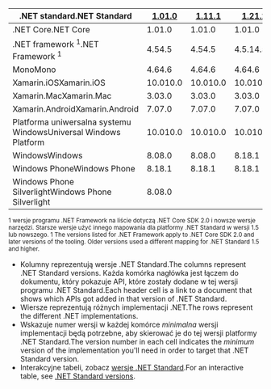 | <span data-ttu-id="e7f19-101">.NET standard</span><span class="sxs-lookup"><span data-stu-id="e7f19-101">.NET Standard</span></span>              | <span data-ttu-id="e7f19-102">[1.0]</span><span class="sxs-lookup"><span data-stu-id="e7f19-102">[1.0]</span></span> | <span data-ttu-id="e7f19-103">[1.1]</span><span class="sxs-lookup"><span data-stu-id="e7f19-103">[1.1]</span></span>  | <span data-ttu-id="e7f19-104">[1.2]</span><span class="sxs-lookup"><span data-stu-id="e7f19-104">[1.2]</span></span> | <span data-ttu-id="e7f19-105">[1.3]</span><span class="sxs-lookup"><span data-stu-id="e7f19-105">[1.3]</span></span> | <span data-ttu-id="e7f19-106">[1.4]</span><span class="sxs-lookup"><span data-stu-id="e7f19-106">[1.4]</span></span> | <span data-ttu-id="e7f19-107">[w wersji 1.5]</span><span class="sxs-lookup"><span data-stu-id="e7f19-107">[1.5]</span></span>      | <span data-ttu-id="e7f19-108">[w wersji 1.6]</span><span class="sxs-lookup"><span data-stu-id="e7f19-108">[1.6]</span></span>      | <span data-ttu-id="e7f19-109">[2.0]</span><span class="sxs-lookup"><span data-stu-id="e7f19-109">[2.0]</span></span>      |
|----------------------------|-------|--------|-------|-------|-------|------------|------------|------------|
| <span data-ttu-id="e7f19-110">.NET Core</span><span class="sxs-lookup"><span data-stu-id="e7f19-110">.NET Core</span></span>                  | <span data-ttu-id="e7f19-111">1.0</span><span class="sxs-lookup"><span data-stu-id="e7f19-111">1.0</span></span>   | <span data-ttu-id="e7f19-112">1.0</span><span class="sxs-lookup"><span data-stu-id="e7f19-112">1.0</span></span>    | <span data-ttu-id="e7f19-113">1.0</span><span class="sxs-lookup"><span data-stu-id="e7f19-113">1.0</span></span>   | <span data-ttu-id="e7f19-114">1.0</span><span class="sxs-lookup"><span data-stu-id="e7f19-114">1.0</span></span>   | <span data-ttu-id="e7f19-115">1.0</span><span class="sxs-lookup"><span data-stu-id="e7f19-115">1.0</span></span>   | <span data-ttu-id="e7f19-116">1.0</span><span class="sxs-lookup"><span data-stu-id="e7f19-116">1.0</span></span>        | <span data-ttu-id="e7f19-117">1.0</span><span class="sxs-lookup"><span data-stu-id="e7f19-117">1.0</span></span>        | <span data-ttu-id="e7f19-118">2.0</span><span class="sxs-lookup"><span data-stu-id="e7f19-118">2.0</span></span>        |
| <span data-ttu-id="e7f19-119">.NET framework <sup>1</sup></span><span class="sxs-lookup"><span data-stu-id="e7f19-119">.NET Framework <sup>1</sup></span></span>| <span data-ttu-id="e7f19-120">4.5</span><span class="sxs-lookup"><span data-stu-id="e7f19-120">4.5</span></span>   | <span data-ttu-id="e7f19-121">4.5</span><span class="sxs-lookup"><span data-stu-id="e7f19-121">4.5</span></span>    | <span data-ttu-id="e7f19-122">4.5.1</span><span class="sxs-lookup"><span data-stu-id="e7f19-122">4.5.1</span></span> | <span data-ttu-id="e7f19-123">4.6</span><span class="sxs-lookup"><span data-stu-id="e7f19-123">4.6</span></span>   | <span data-ttu-id="e7f19-124">4.6.1</span><span class="sxs-lookup"><span data-stu-id="e7f19-124">4.6.1</span></span> | <span data-ttu-id="e7f19-125">4.6.1</span><span class="sxs-lookup"><span data-stu-id="e7f19-125">4.6.1</span></span>      | <span data-ttu-id="e7f19-126">4.6.1</span><span class="sxs-lookup"><span data-stu-id="e7f19-126">4.6.1</span></span>      | <span data-ttu-id="e7f19-127">4.6.1</span><span class="sxs-lookup"><span data-stu-id="e7f19-127">4.6.1</span></span>      |
| <span data-ttu-id="e7f19-128">Mono</span><span class="sxs-lookup"><span data-stu-id="e7f19-128">Mono</span></span>                       | <span data-ttu-id="e7f19-129">4.6</span><span class="sxs-lookup"><span data-stu-id="e7f19-129">4.6</span></span>   | <span data-ttu-id="e7f19-130">4.6</span><span class="sxs-lookup"><span data-stu-id="e7f19-130">4.6</span></span>    | <span data-ttu-id="e7f19-131">4.6</span><span class="sxs-lookup"><span data-stu-id="e7f19-131">4.6</span></span>   | <span data-ttu-id="e7f19-132">4.6</span><span class="sxs-lookup"><span data-stu-id="e7f19-132">4.6</span></span>   | <span data-ttu-id="e7f19-133">4.6</span><span class="sxs-lookup"><span data-stu-id="e7f19-133">4.6</span></span>   | <span data-ttu-id="e7f19-134">4.6</span><span class="sxs-lookup"><span data-stu-id="e7f19-134">4.6</span></span>        | <span data-ttu-id="e7f19-135">4.6</span><span class="sxs-lookup"><span data-stu-id="e7f19-135">4.6</span></span>        | <span data-ttu-id="e7f19-136">5.4</span><span class="sxs-lookup"><span data-stu-id="e7f19-136">5.4</span></span>        |
| <span data-ttu-id="e7f19-137">Xamarin.iOS</span><span class="sxs-lookup"><span data-stu-id="e7f19-137">Xamarin.iOS</span></span>                | <span data-ttu-id="e7f19-138">10.0</span><span class="sxs-lookup"><span data-stu-id="e7f19-138">10.0</span></span>  | <span data-ttu-id="e7f19-139">10.0</span><span class="sxs-lookup"><span data-stu-id="e7f19-139">10.0</span></span>   | <span data-ttu-id="e7f19-140">10.0</span><span class="sxs-lookup"><span data-stu-id="e7f19-140">10.0</span></span>  | <span data-ttu-id="e7f19-141">10.0</span><span class="sxs-lookup"><span data-stu-id="e7f19-141">10.0</span></span>  | <span data-ttu-id="e7f19-142">10.0</span><span class="sxs-lookup"><span data-stu-id="e7f19-142">10.0</span></span>  | <span data-ttu-id="e7f19-143">10.0</span><span class="sxs-lookup"><span data-stu-id="e7f19-143">10.0</span></span>       | <span data-ttu-id="e7f19-144">10.0</span><span class="sxs-lookup"><span data-stu-id="e7f19-144">10.0</span></span>       | <span data-ttu-id="e7f19-145">10.14</span><span class="sxs-lookup"><span data-stu-id="e7f19-145">10.14</span></span>      |
| <span data-ttu-id="e7f19-146">Xamarin.Mac</span><span class="sxs-lookup"><span data-stu-id="e7f19-146">Xamarin.Mac</span></span>                | <span data-ttu-id="e7f19-147">3.0</span><span class="sxs-lookup"><span data-stu-id="e7f19-147">3.0</span></span>   | <span data-ttu-id="e7f19-148">3.0</span><span class="sxs-lookup"><span data-stu-id="e7f19-148">3.0</span></span>    | <span data-ttu-id="e7f19-149">3.0</span><span class="sxs-lookup"><span data-stu-id="e7f19-149">3.0</span></span>   | <span data-ttu-id="e7f19-150">3.0</span><span class="sxs-lookup"><span data-stu-id="e7f19-150">3.0</span></span>   | <span data-ttu-id="e7f19-151">3.0</span><span class="sxs-lookup"><span data-stu-id="e7f19-151">3.0</span></span>   | <span data-ttu-id="e7f19-152">3.0</span><span class="sxs-lookup"><span data-stu-id="e7f19-152">3.0</span></span>        | <span data-ttu-id="e7f19-153">3.0</span><span class="sxs-lookup"><span data-stu-id="e7f19-153">3.0</span></span>        | <span data-ttu-id="e7f19-154">3.8</span><span class="sxs-lookup"><span data-stu-id="e7f19-154">3.8</span></span>        |
| <span data-ttu-id="e7f19-155">Xamarin.Android</span><span class="sxs-lookup"><span data-stu-id="e7f19-155">Xamarin.Android</span></span>            | <span data-ttu-id="e7f19-156">7.0</span><span class="sxs-lookup"><span data-stu-id="e7f19-156">7.0</span></span>   | <span data-ttu-id="e7f19-157">7.0</span><span class="sxs-lookup"><span data-stu-id="e7f19-157">7.0</span></span>    | <span data-ttu-id="e7f19-158">7.0</span><span class="sxs-lookup"><span data-stu-id="e7f19-158">7.0</span></span>   | <span data-ttu-id="e7f19-159">7.0</span><span class="sxs-lookup"><span data-stu-id="e7f19-159">7.0</span></span>   | <span data-ttu-id="e7f19-160">7.0</span><span class="sxs-lookup"><span data-stu-id="e7f19-160">7.0</span></span>   | <span data-ttu-id="e7f19-161">7.0</span><span class="sxs-lookup"><span data-stu-id="e7f19-161">7.0</span></span>        | <span data-ttu-id="e7f19-162">7.0</span><span class="sxs-lookup"><span data-stu-id="e7f19-162">7.0</span></span>        | <span data-ttu-id="e7f19-163">8.0</span><span class="sxs-lookup"><span data-stu-id="e7f19-163">8.0</span></span>        |
| <span data-ttu-id="e7f19-164">Platforma uniwersalna systemu Windows</span><span class="sxs-lookup"><span data-stu-id="e7f19-164">Universal Windows Platform</span></span> | <span data-ttu-id="e7f19-165">10.0</span><span class="sxs-lookup"><span data-stu-id="e7f19-165">10.0</span></span>  | <span data-ttu-id="e7f19-166">10.0</span><span class="sxs-lookup"><span data-stu-id="e7f19-166">10.0</span></span>   | <span data-ttu-id="e7f19-167">10.0</span><span class="sxs-lookup"><span data-stu-id="e7f19-167">10.0</span></span>  | <span data-ttu-id="e7f19-168">10.0</span><span class="sxs-lookup"><span data-stu-id="e7f19-168">10.0</span></span>  | <span data-ttu-id="e7f19-169">10.0</span><span class="sxs-lookup"><span data-stu-id="e7f19-169">10.0</span></span>  | <span data-ttu-id="e7f19-170">10.0.16299</span><span class="sxs-lookup"><span data-stu-id="e7f19-170">10.0.16299</span></span> | <span data-ttu-id="e7f19-171">10.0.16299</span><span class="sxs-lookup"><span data-stu-id="e7f19-171">10.0.16299</span></span> | <span data-ttu-id="e7f19-172">10.0.16299</span><span class="sxs-lookup"><span data-stu-id="e7f19-172">10.0.16299</span></span> |
| <span data-ttu-id="e7f19-173">Windows</span><span class="sxs-lookup"><span data-stu-id="e7f19-173">Windows</span></span>                    | <span data-ttu-id="e7f19-174">8.0</span><span class="sxs-lookup"><span data-stu-id="e7f19-174">8.0</span></span>   | <span data-ttu-id="e7f19-175">8.0</span><span class="sxs-lookup"><span data-stu-id="e7f19-175">8.0</span></span>    | <span data-ttu-id="e7f19-176">8.1</span><span class="sxs-lookup"><span data-stu-id="e7f19-176">8.1</span></span>   |       |       |            |            |            |
| <span data-ttu-id="e7f19-177">Windows Phone</span><span class="sxs-lookup"><span data-stu-id="e7f19-177">Windows Phone</span></span>              | <span data-ttu-id="e7f19-178">8.1</span><span class="sxs-lookup"><span data-stu-id="e7f19-178">8.1</span></span>   | <span data-ttu-id="e7f19-179">8.1</span><span class="sxs-lookup"><span data-stu-id="e7f19-179">8.1</span></span>    | <span data-ttu-id="e7f19-180">8.1</span><span class="sxs-lookup"><span data-stu-id="e7f19-180">8.1</span></span>   |       |       |            |            |            |
| <span data-ttu-id="e7f19-181">Windows Phone Silverlight</span><span class="sxs-lookup"><span data-stu-id="e7f19-181">Windows Phone Silverlight</span></span>  | <span data-ttu-id="e7f19-182">8.0</span><span class="sxs-lookup"><span data-stu-id="e7f19-182">8.0</span></span>   |        |       |       |       |            |            |            |

<span data-ttu-id="e7f19-183"><sup>1 wersje programu .NET Framework na liście dotyczą .NET Core SDK 2.0 i nowsze wersje narzędzi. Starsze wersje użyć innego mapowania dla platformy .NET Standard w wersji 1.5 lub nowszego. </sup></span><span class="sxs-lookup"><span data-stu-id="e7f19-183"><sup>1 The versions listed for .NET Framework apply to .NET Core SDK 2.0 and later versions of the tooling. Older versions used a different mapping for .NET Standard 1.5 and higher. </sup></span></span>

- <span data-ttu-id="e7f19-184">Kolumny reprezentują wersje .NET Standard.</span><span class="sxs-lookup"><span data-stu-id="e7f19-184">The columns represent .NET Standard versions.</span></span> <span data-ttu-id="e7f19-185">Każda komórka nagłówka jest łączem do dokumentu, który pokazuje API, które zostały dodane w tej wersji programu .NET Standard.</span><span class="sxs-lookup"><span data-stu-id="e7f19-185">Each header cell is a link to a document that shows which APIs got added in that version of .NET Standard.</span></span>
- <span data-ttu-id="e7f19-186">Wiersze reprezentują różnych implementacji .NET.</span><span class="sxs-lookup"><span data-stu-id="e7f19-186">The rows represent the different .NET implementations.</span></span>
- <span data-ttu-id="e7f19-187">Wskazuje numer wersji w każdej komórce *minimalna* wersji implementacji będą potrzebne, aby skierować je do tej wersji platformy .NET Standard.</span><span class="sxs-lookup"><span data-stu-id="e7f19-187">The version number in each cell indicates the *minimum* version of the implementation you'll need in order to target that .NET Standard version.</span></span>
- <span data-ttu-id="e7f19-188">Interakcyjne tabeli, zobacz [wersje .NET Standard](http://immo.landwerth.net/netstandard-versions/#).</span><span class="sxs-lookup"><span data-stu-id="e7f19-188">For an interactive table, see [.NET Standard versions](http://immo.landwerth.net/netstandard-versions/#).</span></span>

[1.0]: https://github.com/dotnet/standard/blob/master/docs/versions/netstandard1.0.md
[1.1]: https://github.com/dotnet/standard/blob/master/docs/versions/netstandard1.1.md
[1.2]: https://github.com/dotnet/standard/blob/master/docs/versions/netstandard1.2.md
[1.3]: https://github.com/dotnet/standard/blob/master/docs/versions/netstandard1.3.md
[1.4]: https://github.com/dotnet/standard/blob/master/docs/versions/netstandard1.4.md
[w wersji 1.5]: https://github.com/dotnet/standard/blob/master/docs/versions/netstandard1.5.md
[1.5]: https://github.com/dotnet/standard/blob/master/docs/versions/netstandard1.5.md
[w wersji 1.6]: https://github.com/dotnet/standard/blob/master/docs/versions/netstandard1.6.md
[1.6]: https://github.com/dotnet/standard/blob/master/docs/versions/netstandard1.6.md
[2.0]: https://github.com/dotnet/standard/blob/master/docs/versions/netstandard2.0.md
